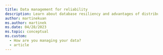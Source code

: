 ```yaml
---
title: Data management for reliability
description: Learn about database resiliency and advantages of distributing data geographically for reliability, including storage resiliency samples.
author: martinekuan
ms.author: martinek
ms.date: 04/28/2023
ms.topic: conceptual
ms.custom:
  - How are you managing your data?
  - article
---
```

